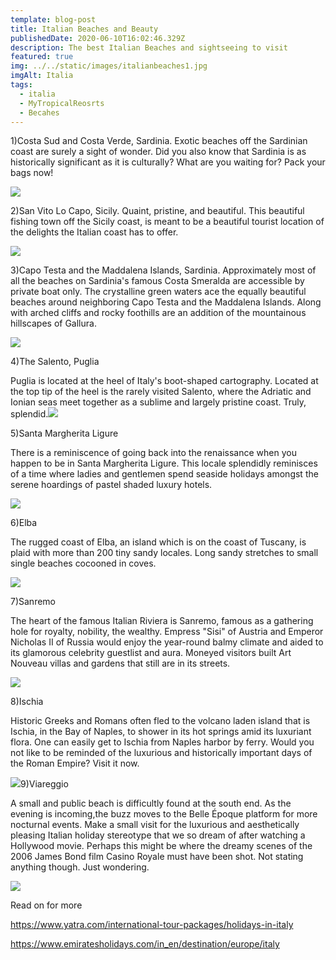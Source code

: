 ```yaml
---
template: blog-post
title: Italian Beaches and Beauty
publishedDate: 2020-06-10T16:02:46.329Z
description: The best Italian Beaches and sightseeing to visit
featured: true
img: ../../static/images/italianbeaches1.jpg
imgAlt: Italia
tags:
  - italia
  - MyTropicalReosrts
  - Becahes
---
```

<!--StartFragment-->

1)Costa Sud and Costa Verde, Sardinia. Exotic beaches off the Sardinian coast are surely a sight of wonder. Did you also know that Sardinia is as historically significant as it is culturally? What are you waiting for? Pack your bags now!

![](https://lh3.googleusercontent.com/tQg35nrP6JVetX-tQ7JwKhtfpK3GIXnXF4mpi7_oKlBB-PjPRV9gs_MDwL1_NismHviOB2zw5zwFnLOilDZ1ffzL8vTHpEHlU23SRm50_wFhAI4Y-lzXL2rI4Vaf26geqL964eo)

2)San Vito Lo Capo, Sicily. Quaint, pristine, and beautiful. This beautiful fishing town off the Sicily coast, is meant to be a beautiful tourist location of the delights the Italian coast has to offer.

![](https://lh6.googleusercontent.com/QkaKm3MpwxwmH7JXk2zcFRWQQnFcdttjniXRBObZwhDMAQWSS7ZFzyxibjGU9KsGsr_w7JanTjgJzi2FyXOHM-S_pTsTp2CIdrV8YGqn_JXQbR0XgSaCv7dAVIcqSM1QzMdis-s)

3)Capo Testa and the Maddalena Islands, Sardinia. Approximately most of all the beaches on Sardinia's famous Costa Smeralda are accessible by private boat only. The crystalline green waters ace the equally beautiful beaches around neighboring Capo Testa and the Maddalena Islands. Along with arched cliffs and rocky foothills are an addition of the mountainous hillscapes of Gallura.



![](https://lh4.googleusercontent.com/dM2gAE4p1u_Vv-RIzU3RgMuHHk0MJj93ecbtUgEwNymH1CczuxGR_sV263kus2hRuXIy9sir4zyUbPPedsV3zr2MN93GuRdjq30RGtD_dXKySpFq2vzrS9Rleq2_BE5pUp_sf5I)



4)The Salento, Puglia

Puglia is located at the heel of Italy's boot-shaped cartography. Located at the top tip of the heel is the rarely visited Salento, where the Adriatic and Ionian seas meet together as a sublime and largely pristine coast. Truly, splendid.![](https://lh5.googleusercontent.com/lu9_jhLyzkC56qhLOmIbApTaci8RQ4DKwCBQfnoShz9yZv58SK1tbD8vmIYXi2NK6HPimQJg1S5BORFvDPna9Vqa5RNsjudWwibY9kHh7tKnb5QfPfw1bmQyLdbrzxsWASdIwJY)

5)Santa Margherita Ligure

There is a reminiscence of going back into the renaissance when you happen to be in Santa Margherita Ligure. This locale splendidly reminisces of a time where ladies and gentlemen spend seaside holidays amongst the serene hoardings of pastel shaded luxury hotels.

![](https://lh4.googleusercontent.com/cntHUUQG76BHfgPtuCmDDkR8I0S7PgfMW8lWPNqOTNXlRMQMVQHolWzQDLctSDKWTr7v1Le7RC-KbcgJuobp2qcVwZSEFRJ40hjxlVkIEz4YWGk5g6M4pWMYde3hM4uhqaqqAOY)

6)Elba

The rugged coast of Elba, an island which is on the coast of Tuscany, is plaid with more than 200 tiny sandy locales. Long sandy stretches to small single beaches cocooned in coves.

![](https://lh3.googleusercontent.com/mrYqYV_I6rD8hnwwsl8GMfl1S_4xLMPVvcrwt1v18G7UXdBisMjhrrE8ZsmiTVFZIltC1z-PymbWejRh43fJzeyhUr_7MUA97fw645-GHv8zOYmwhi4JFPEIrbH6yNmG5xPEBLs)



7)Sanremo

The heart of the famous Italian Riviera is Sanremo, famous as a gathering hole for royalty, nobility, the wealthy. Empress "Sisi" of Austria and Emperor Nicholas II of Russia would enjoy the year-round balmy climate and aided to its glamorous celebrity guestlist and aura. Moneyed visitors built Art Nouveau villas and gardens that still are in its streets.

![](https://lh5.googleusercontent.com/Wsc8sWopXsdqoSPSfJ6HYCsJDQuX7Q3K8gZ95brtH9_J4Ov_CALDIdFF269NQifzSwv47wg49Z2xj5_VQVTdVmktLIG3RHgS8ek6CHdndl5o00Zrq37lvnFj-Ptp-k0izqp8sjA)

8)Ischia

Historic Greeks and Romans often fled to the volcano laden island that is Ischia, in the Bay of Naples, to shower in its hot springs amid its luxuriant flora. One can easily get to Ischia from Naples harbor by ferry. Would you not like to be reminded of the luxurious and historically important days of the Roman Empire? Visit it now.

![](https://lh4.googleusercontent.com/c6yeg4f2oiUYYBUpXe6LFOkpyeOi5zW1OLg-9KYOV5jcPwA-KuI73NGFeeTgtvMMrS-vT8oiQge-BvvX8aKrDZYvjXvCCSo38HK96G5SPL9a9opPll6uZcjf7HDHEpH-guPvaHU)9)Viareggio 

A small and public beach is difficultly found at the south end. As the evening is incoming,the buzz moves to the Belle Époque platform for more nocturnal events. Make a small visit for the luxurious and aesthetically pleasing Italian holiday stereotype that we so dream of after watching a Hollywood movie. Perhaps this might be where the dreamy scenes of the 2006 James Bond film Casino Royale must have been shot. Not stating anything though. Just wondering.

![](https://lh5.googleusercontent.com/3GITshGZ4qu4q4YTZDbSknFJZ-XDk41QPo5ItuIgt8cbigZPUukmfrQPWOyOU-SrDHmMOE6rxyHS6KRZ6Y9txwoa-g3XNit45sxwR3yxm2LdTl941raXt9SzgZdu9DG7_hTsvXU)

Read on for more

https://www.yatra.com/international-tour-packages/holidays-in-italy

https://www.emiratesholidays.com/in_en/destination/europe/italy



<!--EndFragment-->